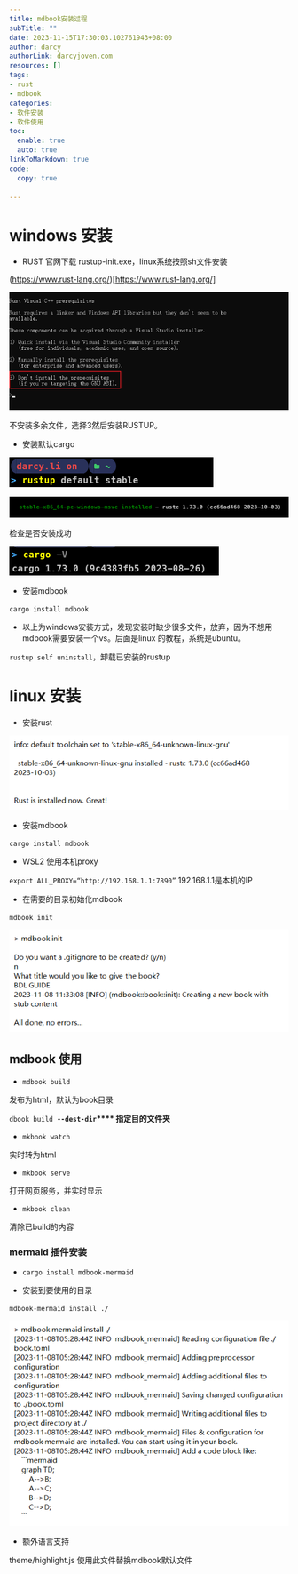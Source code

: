 ```yaml
---
title: mdbook安装过程
subTitle: ""
date: 2023-11-15T17:30:03.102761943+08:00
author: darcy
authorLink: darcyjoven.com
resources: []
tags:
- rust
- mdbook
categories:
- 软件安装
- 软件使用
toc:
  enable: true
  auto: true
linkToMarkdown: true
code:
  copy: true

---
```



# windows 安装

- RUST 官网下载 rustup-init.exe，linux系统按照sh文件安装

(https://www.rust-lang.org/)[https://www.rust-lang.org/]

![929949d8-d1c9-4f4d-90de-0e32ccc57cbe-Untitled.png](image/929949d8-d1c9-4f4d-90de-0e32ccc57cbe-Untitled.png)

不安装多余文件，选择3然后安装RUSTUP。



-  安装默认cargo

![8bb8b312-9bc3-4385-a6bd-86553a9c861e-Untitled.png](image/8bb8b312-9bc3-4385-a6bd-86553a9c861e-Untitled.png)

![d33f6793-f956-4f79-8d79-837a00aebbbf-Untitled.png](image/d33f6793-f956-4f79-8d79-837a00aebbbf-Untitled.png)

检查是否安装成功

![51481919-4d9f-4ee7-8f0d-826cf7749550-Untitled.png](image/51481919-4d9f-4ee7-8f0d-826cf7749550-Untitled.png)



- 安装mdbook



`cargo install mdbook`



- 以上为windows安装方式，发现安装时缺少很多文件，放弃，因为不想用mdbook需要安装一个vs。后面是linux 的教程，系统是ubuntu。

`rustup self uninstall`，卸载已安装的rustup



# linux 安装

-  安装rust

![203bb7c1-22db-4ec9-85d6-a3cea30eb217-Untitled.png](image/203bb7c1-22db-4ec9-85d6-a3cea30eb217-Untitled.png)

- 安装mdbook

`cargo install mdbook`

- WSL2 使用本机proxy

`export ALL_PROXY=“http://192.168.1.1:7890”` 192.168.1.1是本机的IP

- 在需要的目录初始化mdbook

`mdbook init`

![42fc8ae5-571c-4368-b116-199f627f28b8-Untitled.png](image/42fc8ae5-571c-4368-b116-199f627f28b8-Untitled.png)

## mdbook 使用

- <code>mdbook build</code>

发布为html，默认为book目录

`dbook build `**`--dest-dir`**** 指定目的文件夹**

- <code>mkbook watch</code>

实时转为html

- <code>mkbook serve</code>

打开网页服务，并实时显示

- <code>mkbook clean</code>

清除已build的内容

### mermaid 插件安装

- <code>cargo install mdbook-mermaid</code>

- 安装到要使用的目录

`mdbook-mermaid install ./`

![c82a5586-9b9e-4ae3-8cbc-aae2226ccb88-Untitled.png](image/c82a5586-9b9e-4ae3-8cbc-aae2226ccb88-Untitled.png)

- 额外语言支持

theme/highlight.js 使用此文件替换mdbook默认文件



